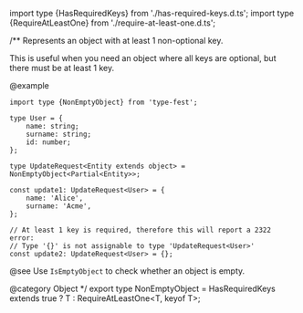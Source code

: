 import type {HasRequiredKeys} from './has-required-keys.d.ts';
import type {RequireAtLeastOne} from './require-at-least-one.d.ts';

/\*\*
Represents an object with at least 1 non-optional key.

This is useful when you need an object where all keys are optional, but there must be at least 1 key.

@example

    import type {NonEmptyObject} from 'type-fest';

    type User = {
        name: string;
        surname: string;
        id: number;
    };

    type UpdateRequest<Entity extends object> = NonEmptyObject<Partial<Entity>>;

    const update1: UpdateRequest<User> = {
        name: 'Alice',
        surname: 'Acme',
    };

    // At least 1 key is required, therefore this will report a 2322 error:
    // Type '{}' is not assignable to type 'UpdateRequest<User>'
    const update2: UpdateRequest<User> = {};

@see Use `IsEmptyObject` to check whether an object is empty.

@category Object
\*/
export type NonEmptyObject<T extends object> = HasRequiredKeys<T> extends true ? T : RequireAtLeastOne\<T, keyof T\>;
